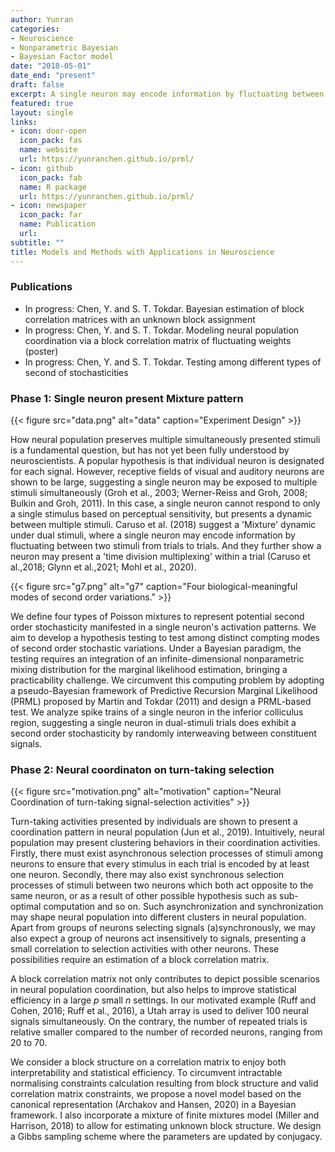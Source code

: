 ```yaml
---
author: Yunran 
categories:
- Neuroscience
- Nonparametric Bayesian
- Bayesian Factor model
date: "2018-05-01"
date_end: "present"
draft: false
excerpt: A single neuron may encode information by fluctuating between two stimuli from trials to trials, or present a 'time division multiplexing' within a trial. Such turn-taking activities presented by individuals are shown to present a coordination pattern in neural population. We aim to delvelop statistical methods and models to explore how neuron population coordinate to preserve multiple simultaneously presented stimuli.
featured: true
layout: single
links:
- icon: door-open
  icon_pack: fas
  name: website
  url: https://yunranchen.github.io/prml/
- icon: github
  icon_pack: fab
  name: R package
  url: https://yunranchen.github.io/prml/
- icon: newspaper
  icon_pack: far
  name: Publication
  url: 
subtitle: ""
title: Models and Methods with Applications in Neuroscience
---
```


### Publications

- In progress: Chen, Y. and S. T. Tokdar. Bayesian estimation of block correlation matrices with an unknown block assignment
- In progress: Chen, Y. and S. T. Tokdar. Modeling neural population coordination via a block correlation matrix of fluctuating weights (poster)
- In progress: Chen, Y. and S. T. Tokdar. Testing among different types of second of stochasticities


### Phase 1: Single neuron present Mixture pattern 

{{< figure src="data.png" alt="data" caption="Experiment Design" >}}

How neural population preserves multiple simultaneously presented stimuli is a fundamental question, but has not yet been fully understood by neuroscientists. A popular hypothesis is that individual neuron is designated for each signal. However, receptive fields of visual and auditory neurons are shown to be large, suggesting a single neuron may be exposed to multiple stimuli simultaneously (Groh et al., 2003; Werner-Reiss and Groh, 2008; Bulkin and Groh, 2011). In this case, a single neuron cannot respond to only a single stimulus based on perceptual sensitivity, but presents a dynamic between multiple stimuli. Caruso et al. (2018) suggest a 'Mixture' dynamic under dual stimuli, where a single neuron may encode information by fluctuating between two stimuli from trials to trials. And they further show a neuron may present a 'time division multiplexing' within a trial (Caruso et al.,2018; Glynn et al.,2021; Mohl et al., 2020). 

{{< figure src="g7.png" alt="g7" caption="Four biological-meaningful modes of second order variations." >}}

We define four types of Poisson mixtures to represent potential second order stochasticity manifested in a single neuron's activation patterns. We aim to develop a hypothesis testing to test among distinct compting modes of second order stochastic variations. Under a Bayesian paradigm, the testing requires an integration of an infinite-dimensional nonparametric mixing distribution for the marginal likelihood estimation, bringing a practicability challenge. We circumvent this computing problem by adopting a pseudo-Bayesian framework of Predictive Recursion Marginal Likelihood (PRML) proposed by Martin and Tokdar (2011) and design a PRML-based test. We analyze spike trains of a single neuron in the inferior colliculus region, suggesting a single neuron in dual-stimuli trials does exhibit a second order stochasticity by randomly interweaving between constituent signals.


### Phase 2: Neural coordinaton on turn-taking selection

{{< figure src="motivation.png" alt="motivation" caption="Neural Coordination of turn-taking signal-selection activities" >}}

Turn-taking activities presented by individuals are shown to present a coordination pattern in neural population (Jun et al., 2019). Intuitively, neural population may present clustering behaviors in their coordination activities. Firstly, there must exist asynchronous selection processes of stimuli among neurons to ensure that every stimulus in each trial is encoded by at least one neuron. Secondly, there may also exist synchronous selection processes of stimuli between two neurons which both act opposite to the same neuron, or as a result of other possible hypothesis such as sub-optimal computation and so on. Such asynchronization and synchronization may shape neural population into different clusters in neural population. Apart from groups of neurons selecting signals (a)synchronously, we may also expect a group of neurons act insensitively to signals, presenting a small correlation to selection activities with other neurons. These possibilities require an estimation of a block correlation matrix. 

A block correlation matrix not only contributes to depict possible scenarios in neural population coordination, but also helps to improve statistical efficiency in a large *p* small *n* settings. In our motivated example (Ruff and Cohen, 2016; Ruff et al., 2016), a Utah array is used to deliver 100 neural signals simultaneously. On the contrary, the number of repeated trials is relative smaller compared to the number of recorded neurons, ranging from 20 to 70. 

We consider a block structure on a correlation matrix to enjoy both interpretability and statistical efficiency. To circumvent intractable normalising constraints calculation resulting from block structure and valid correlation matrix constraints, we propose a novel model based on the canonical representation (Archakov and Hansen, 2020) in a Bayesian framework. I also incorporate a mixture of finite mixtures model (Miller and Harrison, 2018) to allow for estimating unknown block structure. We design a Gibbs sampling scheme where the parameters are updated by conjugacy.
